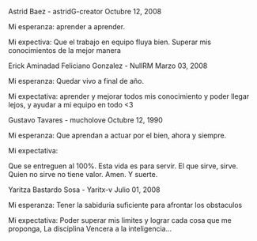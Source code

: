Astrid Baez - astridG-creator
Octubre 12, 2008

Mi esperanza: 
aprender a aprender.

Mi expectiva: 
Que el trabajo en equipo fluya bien. 
Superar mis conocimientos de la mejor manera


Erick Aminadad Feliciano Gonzalez - NullRM
Marzo 03, 2008

Mi esperanza:
Quedar vivo a final de año.

Mi expectativa:
aprender y mejorar todos mis conocimiento y poder llegar lejos, y ayudar a mi equipo en todo <3



Gustavo Tavares - mucholove
Octubre 12, 1990

Mi esperanza:
Que aprendan a actuar por el bien, ahora y siempre.

Mi expectativa:

Que se entreguen al 100%. Esta vida es para servir.
El que sirve, sirve. Quien no sirve no tiene valor.
Amen. Y suerte. 




Yaritza Bastardo Sosa - Yaritx-v
Julio 01, 2008

Mi esperanza:
Tener la sabiduria suficiente para afrontar los obstaculos 

Mi expectativa:
Poder superar mis limites y lograr cada cosa que me proponga, La disciplina Vencera a la inteligencia...


